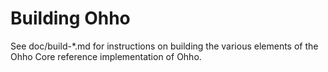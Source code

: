 Building Ohho
================

See doc/build-*.md for instructions on building the various
elements of the Ohho Core reference implementation of Ohho.
